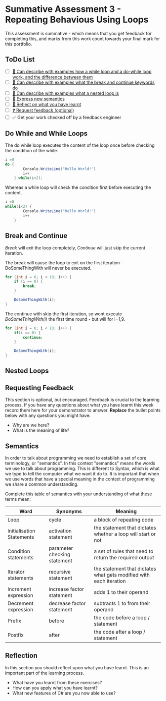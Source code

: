 # Summative Assessment 3 - Repeating Behavious Using Loops

This assessment is summative - which means that you get feedback for completing this, and marks from this work count towards your final mark for this portfolio.

## ToDo List

- [ ] [:key: Can describe with examples how a while loop and a do-while loop work, and the difference between them](#do-while-and-while-loops)
- [ ] [:key: Can describe with examples what the break and continue keywords do](#break-and-continue)
- [ ] [:key: Can describe with examples what a nested loop is](#nested-loops)
- [ ] [:speech_balloon: Express new semantics](#semantics)
- [ ] [:thought_balloon: Reflect on what you have learnt](#reflection)
- [ ] [:question: Request feedback (optional)](#requesting-feedback)
- [ ] :white_check_mark: Get your work checked off by a feedback engineer

## Do While and While Loops

The do while loop executes the content of the loop once before checking the condition of the while.
```cs
i =0
do {
        Console.WriteLine("Hello World!")
        i++
    } while(i<2);
```
Whereas a while loop will check the condition first before executing the content.
```cs
i =0
while(i<2) {
        Console.WriteLine("Hello World!")
        i++
    }
```


## Break and Continue

*Break* will exit the loop completely, *Continue* will just skip the current iteration.

The break will cause the loop to exit on the first iteration - DoSomeThingWith will never be executed.

```cs
for (int i = 0; i < 10; i++) {
    if (i == 0) {
        break;
    }

    DoSomeThingWith(i);
}
```

The continue with skip the first iteration, so wont execute *DoSomeThingWith(i)* the first time round - but will for i=1,9.

```cs
for (int i = 0; i < 10; i++) {
    if(i == 0) {
        continue;
    }

    DoSomeThingWith(i);
}
```

## Nested Loops

## Requesting Feedback

This section is optional, but encouraged. Feedback is crucial to the learning process. If you have any questions about what you have learnt this week record them here for your demonstrator to answer. **Replace** the bullet points below with any questions you might have.
- Why are we here?
- What is the meaning of life?

## Semantics

In order to talk about programming we need to establish a set of core terminology, or "semantics". In this context "semantics" means the words we use to talk about programming. This is different to Syntax, which is what we type to tell the computer what we want it do to. It is important that when we use words that have
a special meaning in the context of programming we share a common understanding.

Complete this table of semantics with your understanding of what these terms mean:

| Word | Synonyms | Meaning |
|---|---|---|
|Loop| cycle| a block of repeating code |
|Initialisation Statements| activation statement| the statement that dictates whether a loop will start or not |
|Condition statements|parameter checking statement | a set of rules that need to return the required output|
|Iterator statements| recursive statement | the statement that dictates what gets modified with each iteration |
|Increment expression| increase factor statement | adds 1 to their operand|
|Decrement expression| decrease factor statement | subtracts 1 to from their operand|
|Prefix| before | the code before a loop / statement |
|Postfix| after | the code after a loop / statement  |


## Reflection
In this section you should reflect upon what you have learnt. This is an important part of the learning process.
- What have you learnt from these exercises?
- How can you apply what you have learnt?
- What new features of C# are you now able to use?
